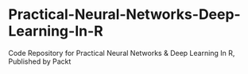# Practical-Neural-Networks-Deep-Learning-In-R
Code Repository for Practical Neural Networks &amp; Deep Learning In R, Published by Packt
